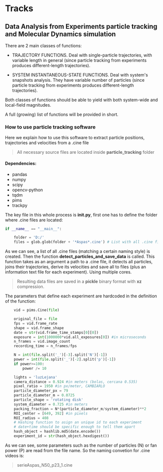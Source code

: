 # Tracks

## Data Analysis from Experiments particle tracking and Molecular Dynamics simulation

There are 2 main classes of functions:

* TRAJECTORY FUNCTIONS. Deal with single-particle trajectories, with variable length in general (since particle tracking from experiments produces different-length trajectories).

* SYSTEM INSTANTANEOUS-STATE FUNCTIONS. Deal with system's snapshots analysis. They have variable number of particles (since particle tracking from experiments produces different-length trajectories).

Both classes of functions should be able to yield with both system-wide and local-field magnitudes.

A full (growing) list of functions will be provided in short.


### How to use particle tracking software

Here we explain how to use this software to extract particle positions, trajectories and velocities from a .cine file

> All necessary source files are located inside **particle_tracking** folder

#### Dependencies:
 
 * pandas
 * numpy
 * scipy
 * opencv-python
 * tqdm
 * pims
 * trackpy

The key file in this whole process is **__init__.py**, first one has to define the folder where .cine files are located:

```python
if __name__ == "__main__":

    folder = 'D:/'
    files = glob.glob(folder + '*Aspas*.cine') # List with all .cine files
```
As we can see, a list of all .cine files (matching a certain naming style) is created. Then the function 
**detect_particles_and_save_data** is called. This function takes as an argument a path to a .cine file, it
detects all particles, joins their trajectories, derive its velocities and save all to files (plus an information
text file for each experiment). Using multiple cores.

> Resulting data files are saved in a **pickle** binary format with **xz** compression.

The parameters that define each experiment are hardcoded in the definition of the function:

```python
    vid = pims.Cine(file)

    original_file = file
    fps = vid.frame_rate
    shape = vid.frame_shape
    date = str(vid.frame_time_stamps[0][0])
    exposure = int(1000000*vid.all_exposures[0]) #in microseconds
    n_frames = vid.image_count
    recording_time = n_frames/fps

    N = int(file.split('_')[-3].split('N')[-1])
    power = int(file.split('_')[-2].split('p')[-1])
    if power>=100:
        power /= 10

    lights = 'luzLejana'
    camera_distance = 0.924 #in meters (bolas, cercana 0.535)
    pixel_ratio = 1950 #in px/meter, CAMBIARLO
    particle_diameter_px = 79
    particle_diameter_m = 0.0725
    particle_shape = 'rotating disk'
    system_diameter = 0.725 #in meters
    packing_fraction = N*(particle_diameter_m/system_diameter)**2
    ROI_center = [649, 392] #in pixels
    ROI_radius = 408
    # Hashing function to asign an unique id to each experiment
    # date+time should be specific enough to tell them apart
    hash_object = hashlib.md5(date.encode())
    experiment_id = str(hash_object.hexdigest())
```

As we can see, some parameters such as the number of particles (N) or fan power (P) are read from the file name. So the naming convetion
for .cine videos is:

> serieAspas_N50_p23_1.cine
